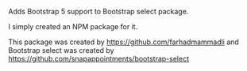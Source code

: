 Adds Bootstrap 5 support to Bootstrap select package.

I simply created an NPM package for it.

This package was created by https://github.com/farhadmammadli and Bootstrap select was created by https://github.com/snapappointments/bootstrap-select
